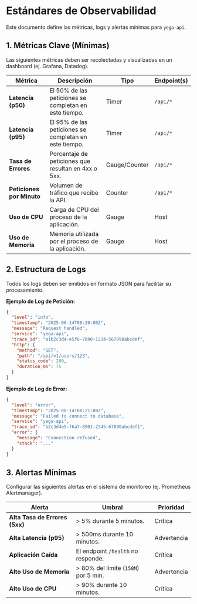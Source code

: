 # Estándares de Observabilidad

Este documento define las métricas, logs y alertas mínimas para `yega-api`.

## 1. Métricas Clave (Mínimas)

Las siguientes métricas deben ser recolectadas y visualizadas en un dashboard (ej. Grafana, Datadog).

| Métrica               | Descripción                                           | Tipo        | Endpoint(s) |
|-----------------------|-------------------------------------------------------|-------------|-------------|
| **Latencia (p50)**    | El 50% de las peticiones se completan en este tiempo. | Timer       | `/api/*`    |
| **Latencia (p95)**    | El 95% de las peticiones se completan en este tiempo. | Timer       | `/api/*`    |
| **Tasa de Errores**   | Porcentaje de peticiones que resultan en 4xx o 5xx.   | Gauge/Counter | `/api/*`    |
| **Peticiones por Minuto** | Volumen de tráfico que recibe la API.                 | Counter     | `/api/*`    |
| **Uso de CPU**        | Carga de CPU del proceso de la aplicación.            | Gauge       | Host        |
| **Uso de Memoria**    | Memoria utilizada por el proceso de la aplicación.    | Gauge       | Host        |

## 2. Estructura de Logs

Todos los logs deben ser emitidos en formato JSON para facilitar su procesamiento.

**Ejemplo de Log de Petición:**
```json
{
  "level": "info",
  "timestamp": "2025-08-14T08:20:00Z",
  "message": "Request handled",
  "service": "yega-api",
  "trace_id": "a1b2c3d4-e5f6-7890-1234-567890abcdef",
  "http": {
    "method": "GET",
    "path": "/api/v1/users/123",
    "status_code": 200,
    "duration_ms": 75
  }
}
```

**Ejemplo de Log de Error:**
```json
{
  "level": "error",
  "timestamp": "2025-08-14T08:21:00Z",
  "message": "Failed to connect to database",
  "service": "yega-api",
  "trace_id": "b2c3d4e5-f6a7-8901-2345-67890abcdef1",
  "error": {
    "message": "Connection refused",
    "stack": "..."
  }
}
```

## 3. Alertas Mínimas

Configurar las siguientes alertas en el sistema de monitoreo (ej. Prometheus Alertmanager).

| Alerta                         | Umbral                                 | Prioridad |
|--------------------------------|----------------------------------------|-----------|
| **Alta Tasa de Errores (5xx)** | > 5% durante 5 minutos.                | Crítica   |
| **Alta Latencia (p95)**        | > 500ms durante 10 minutos.            | Advertencia |
| **Aplicación Caída**           | El endpoint `/health` no responde.     | Crítica   |
| **Alto Uso de Memoria**        | > 80% del límite (`150M`) por 5 min. | Advertencia |
| **Alto Uso de CPU**            | > 90% durante 10 minutos.              | Crítica   |

